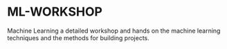 # ML-WORKSHOP
Machine Learning a detailed workshop and hands on the machine learning techniques and the methods for building projects.
